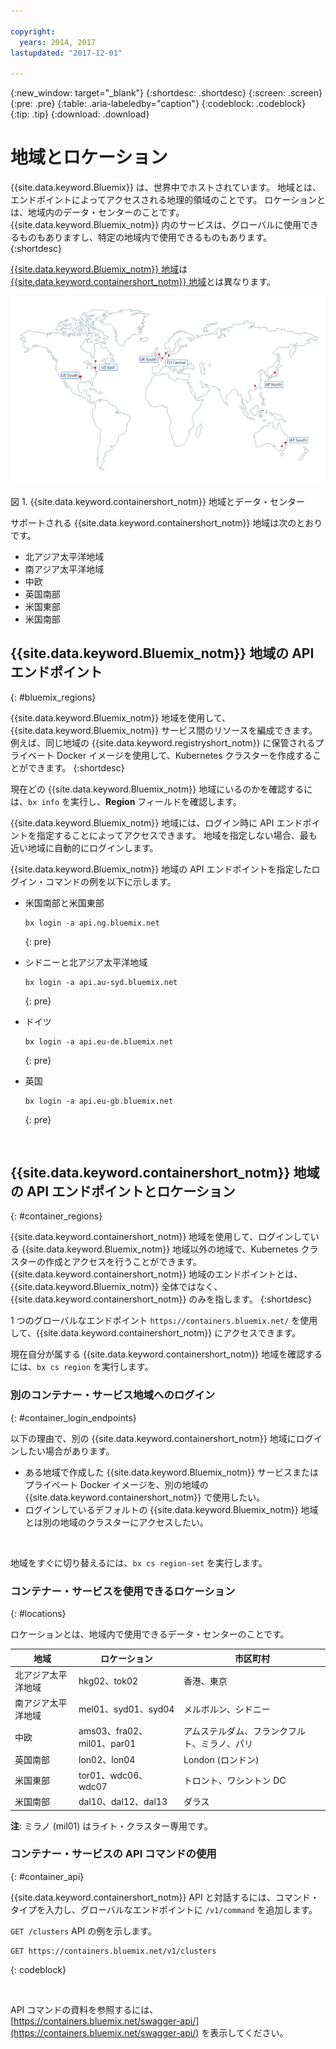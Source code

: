 ```yaml
---

copyright:
  years: 2014, 2017
lastupdated: "2017-12-01"

---
```


{:new_window: target="_blank"}
{:shortdesc: .shortdesc}
{:screen: .screen}
{:pre: .pre}
{:table: .aria-labeledby="caption"}
{:codeblock: .codeblock}
{:tip: .tip}
{:download: .download}

# 地域とロケーション
{{site.data.keyword.Bluemix}} は、世界中でホストされています。 地域とは、エンドポイントによってアクセスされる地理的領域のことです。 ロケーションとは、地域内のデータ・センターのことです。 {{site.data.keyword.Bluemix_notm}} 内のサービスは、グローバルに使用できるものもありますし、特定の地域内で使用できるものもあります。
{:shortdesc}

[{{site.data.keyword.Bluemix_notm}} 地域](#bluemix_regions)は [{{site.data.keyword.containershort_notm}} 地域](#container_regions)とは異なります。

![{{site.data.keyword.containershort_notm}} 地域とデータ・センター](/images/regions.png)

図 1. {{site.data.keyword.containershort_notm}} 地域とデータ・センター

サポートされる {{site.data.keyword.containershort_notm}} 地域は次のとおりです。
  * 北アジア太平洋地域
  * 南アジア太平洋地域
  * 中欧
  * 英国南部
  * 米国東部
  * 米国南部




## {{site.data.keyword.Bluemix_notm}} 地域の API エンドポイント
{: #bluemix_regions}

{{site.data.keyword.Bluemix_notm}} 地域を使用して、{{site.data.keyword.Bluemix_notm}} サービス間のリソースを編成できます。 例えば、同じ地域の {{site.data.keyword.registryshort_notm}} に保管されるプライベート Docker イメージを使用して、Kubernetes クラスターを作成することができます。
{:shortdesc}

現在どの {{site.data.keyword.Bluemix_notm}} 地域にいるのかを確認するには、`bx info` を実行し、**Region** フィールドを確認します。

{{site.data.keyword.Bluemix_notm}} 地域には、ログイン時に API エンドポイントを指定することによってアクセスできます。 地域を指定しない場合、最も近い地域に自動的にログインします。

{{site.data.keyword.Bluemix_notm}} 地域の API エンドポイントを指定したログイン・コマンドの例を以下に示します。

  * 米国南部と米国東部
      ```
      bx login -a api.ng.bluemix.net
      ```
      {: pre}

  * シドニーと北アジア太平洋地域
      ```
      bx login -a api.au-syd.bluemix.net
      ```
      {: pre}

  * ドイツ
      ```
      bx login -a api.eu-de.bluemix.net
      ```
      {: pre}

  * 英国
      ```
      bx login -a api.eu-gb.bluemix.net
      ```
      {: pre}



<br />


## {{site.data.keyword.containershort_notm}} 地域の API エンドポイントとロケーション
{: #container_regions}

{{site.data.keyword.containershort_notm}} 地域を使用して、ログインしている {{site.data.keyword.Bluemix_notm}} 地域以外の地域で、Kubernetes クラスターの作成とアクセスを行うことができます。 {{site.data.keyword.containershort_notm}} 地域のエンドポイントとは、{{site.data.keyword.Bluemix_notm}} 全体ではなく、{{site.data.keyword.containershort_notm}} のみを指します。
{:shortdesc}

1 つのグローバルなエンドポイント `https://containers.bluemix.net/` を使用して、{{site.data.keyword.containershort_notm}} にアクセスできます。

現在自分が属する {{site.data.keyword.containershort_notm}} 地域を確認するには、`bx cs region` を実行します。

### 別のコンテナー・サービス地域へのログイン
{: #container_login_endpoints}

以下の理由で、別の {{site.data.keyword.containershort_notm}} 地域にログインしたい場合があります。
  * ある地域で作成した {{site.data.keyword.Bluemix_notm}} サービスまたはプライベート Docker イメージを、別の地域の {{site.data.keyword.containershort_notm}} で使用したい。
  * ログインしているデフォルトの {{site.data.keyword.Bluemix_notm}} 地域とは別の地域のクラスターにアクセスしたい。

</br>

地域をすぐに切り替えるには、`bx cs region-set` を実行します。

### コンテナー・サービスを使用できるロケーション
{: #locations}

ロケーションとは、地域内で使用できるデータ・センターのことです。

  | 地域 | ロケーション | 市区町村 |
  |--------|----------|------|
  | 北アジア太平洋地域 | hkg02、tok02 | 香港、東京 |
  | 南アジア太平洋地域     | mel01、syd01、syd04        | メルボルン、シドニー |
  | 中欧     | ams03、fra02、mil01、par01        | アムステルダム、フランクフルト、ミラノ、パリ |
  | 英国南部      | lon02、lon04         | London (ロンドン) |
  | 米国東部      | tor01、wdc06、wdc07        | トロント、ワシントン DC |
  | 米国南部     | dal10、dal12、dal13       | ダラス |

**注**: ミラノ (mil01) はライト・クラスター専用です。

### コンテナー・サービスの API コマンドの使用
{: #container_api}

{{site.data.keyword.containershort_notm}} API と対話するには、コマンド・タイプを入力し、グローバルなエンドポイントに `/v1/command` を追加します。

`GET /clusters` API の例を示します。
  ```
  GET https://containers.bluemix.net/v1/clusters
  ```
  {: codeblock}

</br>

API コマンドの資料を参照するには、[https://containers.bluemix.net/swagger-api/](https://containers.bluemix.net/swagger-api/) を表示してください。

